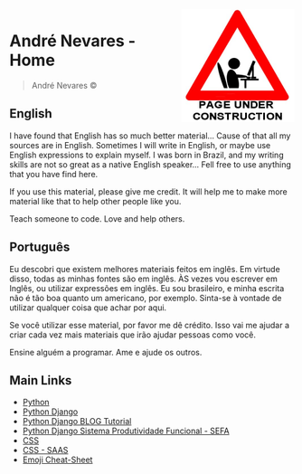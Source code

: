 <img src="https://github.com/andrenevares/andrenevares/blob/master/images/under-construction.png" align="right" width="200px">


# André Nevares - Home
> André Nevares &copy; 

## English
I have found that English has so much better material... Cause of that all my sources are in English.  Sometimes I will write in English, or maybe use English expressions to explain myself.  I was born in Brazil, and my writing skills are not so great as a native English speaker...  Fell free to use anything that you have find here.  

If you use this material, please give me credit.  It will help me to make more material like that to help other people like you.

Teach someone to code.  Love and help others.


## Português
Eu descobri que existem melhores materiais feitos em inglês.  Em virtude disso, todas as minhas fontes são em inglês.  ÀS vezes vou escrever em Inglês, ou utilizar expressões em inglês.  Eu sou brasileiro, e minha escrita não é tão boa quanto um americano, por exemplo.  Sinta-se à vontade de utilizar qualquer coisa que achar por aqui.

Se você utilizar esse material, por favor me dê crédito.  Isso vai me ajudar a criar cada vez mais materiais que irão ajudar pessoas como você.

Ensine alguém a programar.  Ame e ajude os outros.


## Main Links
- [Python](https://github.com/andrenevares/andrenevares/blob/master/python/readme.md)
- [Python Django](https://github.com/andrenevares/andrenevares/blob/master/python/Django/readme.md)
- [Python Django BLOG Tutorial](https://github.com/andrenevares/andrenevares/blob/master/python/Django/cursoCoreyShaeffer/readme.md)
- [Python Django Sistema Produtividade Funcional - SEFA]()
- [CSS](https://github.com/andrenevares/andrenevares/blob/master/css/readme.md)
- [CSS - SAAS](https://github.com/andrenevares/andrenevares/blob/master/css/sass/readme.md)
- [Emoji Cheat-Sheet](https://github.com/andrenevares/andrenevares/blob/master/emoji-cheatsheet.md)


